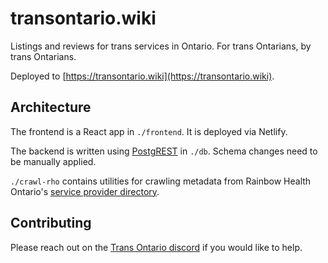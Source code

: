 # transontario.wiki

Listings and reviews for trans services in Ontario. For trans Ontarians, by trans Ontarians.

Deployed to [https://transontario.wiki](https://transontario.wiki).

## Architecture

The frontend is a React app in `./frontend`. It is deployed via Netlify.

The backend is written using [PostgREST](https://postgrest.org/en/stable/) in `./db`. Schema changes need to be manually applied.

`./crawl-rho` contains utilities for crawling metadata from Rainbow Health Ontario's [service provider directory](https://www.rainbowhealthontario.ca/lgbt2sq-health/service-provider-directory/).

## Contributing

Please reach out on the [Trans Ontario discord](https://discord.gg/transontario) if you would like to help.
